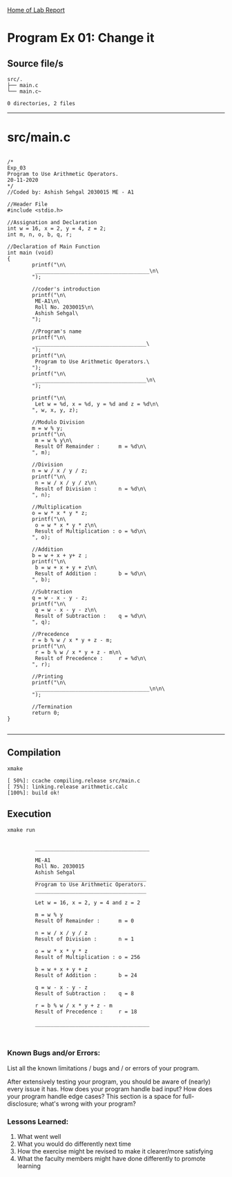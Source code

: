 [Home of Lab Report](../lab.html)

# Program Ex 01: Change it

## Source file/s

```
src/.
├── main.c
└── main.c~

0 directories, 2 files
```

---


# src/main.c

```

/*
Exp_03  
Program to Use Arithmetic Operators. 
20-11-2020
*/
//Coded by: Ashish Sehgal 2030015 ME - A1
        
//Header File
#include <stdio.h> 
        
//Assignation and Declaration
int w = 16, x = 2, y = 4, z = 2;
int m, n, o, b, q, r; 
        
//Declaration of Main Function
int main (void)  
{       
        printf("\n\
         _____________________________________\n\
        ");
        
        //coder's introduction
        printf("\n\
         ME-A1\n\
         Roll No. 2030015\n\
         Ashish Sehgal\
        "); 
        
        //Program's name
        printf("\n\
         ____________________________________\
        ");
        printf("\n\
         Program to Use Arithmetic Operators.\
        "); 
        printf("\n\
         ____________________________________\n\
        ");

        printf("\n\
         Let w = %d, x = %d, y = %d and z = %d\n\ 
        ", w, x, y, z);

        //Modulo Division
        m = w % y;
        printf("\n\
         m = w % y\n\ 
         Result Of Remainder :      m = %d\n\
        ", m); 
        
        //Division
        n = w / x / y / z; 
        printf("\n\
         n = w / x / y / z\n\
         Result of Division :       n = %d\n\
        ", n);
        
        //Multiplication
        o = w * x * y * z;
        printf("\n\
         o = w * x * y * z\n\
         Result of Multiplication : o = %d\n\
        ", o);
        
        //Addition
        b = w + x + y+ z ; 
        printf("\n\
         b = w + x + y + z\n\
         Result of Addition :       b = %d\n\
        ", b);
        
        //Subtraction
        q = w - x - y - z; 
        printf("\n\
         q = w - x - y - z\n\
         Result of Subtraction :    q = %d\n\
        ", q);
        
        //Precedence
        r = b % w / x * y + z - m; 
        printf("\n\
         r = b % w / x * y + z - m\n\
         Result of Precedence :     r = %d\n\
        ", r);
   
        //Printing
        printf("\n\
         _____________________________________\n\n\
        "); 
        
        //Termination
        return 0; 
}


```

---

## Compilation

```
xmake

[ 50%]: ccache compiling.release src/main.c
[ 75%]: linking.release arithmetic.calc
[100%]: build ok!

```

## Execution
```
xmake run


         _____________________________________
        
         ME-A1
         Roll No. 2030015
         Ashish Sehgal        
         ____________________________________        
         Program to Use Arithmetic Operators.        
         ____________________________________
        
         Let w = 16, x = 2, y = 4 and z = 2
        
         m = w % y
         Result Of Remainder :      m = 0
        
         n = w / x / y / z
         Result of Division :       n = 1
        
         o = w * x * y * z
         Result of Multiplication : o = 256
        
         b = w + x + y + z
         Result of Addition :       b = 24
        
         q = w - x - y - z
         Result of Subtraction :    q = 8
        
         r = b % w / x * y + z - m
         Result of Precedence :     r = 18
        
         _____________________________________

        
```

### Known Bugs and/or Errors:

List all the known limitations / bugs and / or errors of your program.

After extensively testing your program, you should be aware of (nearly) every issue it has. How does your program handle bad input? How does your program handle edge cases? This section is a space for full-disclosure; what's wrong with your program?

### Lessons Learned:

1. What went well
1. What you would do differently next time
1. How the exercise might be revised to make it clearer/more satisfying
1. What the faculty members might have done differently to promote learning

